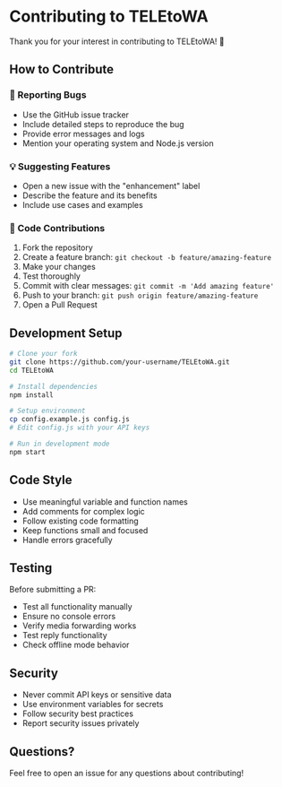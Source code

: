 # Contributing to TELEtoWA

Thank you for your interest in contributing to TELEtoWA! 🚀

## How to Contribute

### 🐛 Reporting Bugs
- Use the GitHub issue tracker
- Include detailed steps to reproduce the bug
- Provide error messages and logs
- Mention your operating system and Node.js version

### 💡 Suggesting Features
- Open a new issue with the "enhancement" label
- Describe the feature and its benefits
- Include use cases and examples

### 🔧 Code Contributions
1. Fork the repository
2. Create a feature branch: `git checkout -b feature/amazing-feature`
3. Make your changes
4. Test thoroughly
5. Commit with clear messages: `git commit -m 'Add amazing feature'`
6. Push to your branch: `git push origin feature/amazing-feature`
7. Open a Pull Request

## Development Setup

```bash
# Clone your fork
git clone https://github.com/your-username/TELEtoWA.git
cd TELEtoWA

# Install dependencies
npm install

# Setup environment
cp config.example.js config.js
# Edit config.js with your API keys

# Run in development mode
npm start
```

## Code Style

- Use meaningful variable and function names
- Add comments for complex logic
- Follow existing code formatting
- Keep functions small and focused
- Handle errors gracefully

## Testing

Before submitting a PR:
- Test all functionality manually
- Ensure no console errors
- Verify media forwarding works
- Test reply functionality
- Check offline mode behavior

## Security

- Never commit API keys or sensitive data
- Use environment variables for secrets
- Follow security best practices
- Report security issues privately

## Questions?

Feel free to open an issue for any questions about contributing! 